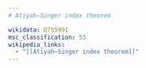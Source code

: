 ```yaml
---
# Atiyah–Singer index theorem

wikidata: Q755991
msc_classification: 53
wikipedia_links:
  - "[[Atiyah–Singer index theorem]]"
---
```

